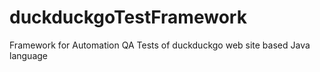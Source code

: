 

# duckduckgoTestFramework
Framework for Automation QA Tests of duckduckgo web site based Java language
